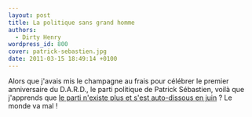 ```yaml
---
layout: post
title: La politique sans grand homme
authors:
  - Dirty Henry
wordpress_id: 800
cover: patrick-sebastien.jpg
date: 2011-03-15 18:49:14 +0100
---
```


Alors que j'avais mis le champagne au frais pour célébrer le premier
anniversaire du D.A.R.D., le parti politique de Patrick Sébastien, voilà que
j'apprends que
[le parti n'existe plus et s'est auto-dissous en juin](http://www.slate.fr/story/23171/patrick-sebastien-dard-ferme)
? Le monde va mal !
